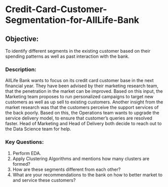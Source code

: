 # Credit-Card-Customer-Segmentation-for-AllLife-Bank

## Objective:
To identify different segments in the existing customer based on their spending patterns as well as past interaction with the bank.

### Description:
AllLife Bank wants to focus on its credit card customer base in the next financial year. They have been advised by their marketing research team, that the penetration in the market can be improved. Based on this input, the Marketing team proposes to run personalized campaigns to target new customers as well as up sell to existing customers. Another insight from the market research was that the customers perceive the support services of the back poorly. Based on this, the Operations team wants to upgrade the service delivery model, to ensure that customer’s queries are resolved faster. Head of Marketing and Head of Delivery both decide to reach out to the Data Science team for help.

### Key Questions:
1.	Perform EDA.
2.	Apply Clustering Algorithms and mentions how many clusters are formed?
3.	How are these segments different from each other?
4.	What are your recommendations to the bank on how to better market to and service these customers?
